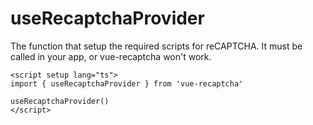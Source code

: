 # useRecaptchaProvider

The function that setup the required scripts for reCAPTCHA. It must be called in your app, or vue-recaptcha won't work.

```vue [Code]
<script setup lang="ts">
import { useRecaptchaProvider } from 'vue-recaptcha'

useRecaptchaProvider()
</script>
```
